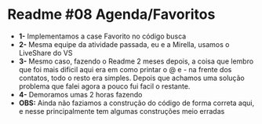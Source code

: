 # Readme #08 Agenda/Favoritos
- **1-** Implementamos a case Favorito no código busca
- **2-** Mesma equipe da atividade passada, eu e a Mirella, usamos o LiveShare do VS
- **3-** Mesmo caso, fazendo o Readme 2 meses depois, a coisa que lembro que foi mais dificil aqui era em como printar o @ e - na frente dos contatos, todo o resto era simples. Depois que achamos uma solução problema que falei agora a pouco fui facil o restante.
- **4-** Demoramos umas 2 horas fazendo
- **OBS:** Ainda não faziamos a construção do código de forma correta aqui, e nesse principalmente tem algumas construções meio erradas
